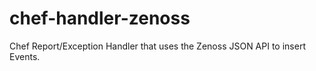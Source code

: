 chef-handler-zenoss
===================

Chef Report/Exception Handler that uses the Zenoss JSON API to insert Events.
